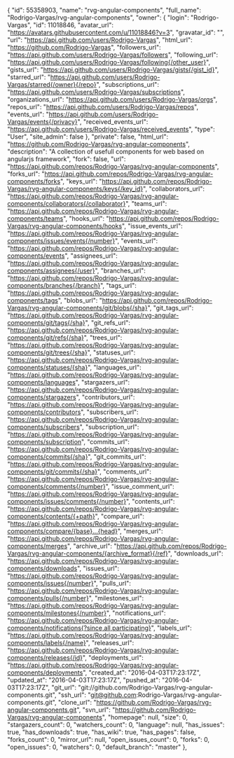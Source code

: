 {
    "id": 55358903,
    "name": "rvg-angular-components",
    "full_name": "Rodrigo-Vargas/rvg-angular-components",
    "owner": {
      "login": "Rodrigo-Vargas",
      "id": 11018846,
      "avatar_url": "https://avatars.githubusercontent.com/u/11018846?v=3",
      "gravatar_id": "",
      "url": "https://api.github.com/users/Rodrigo-Vargas",
      "html_url": "https://github.com/Rodrigo-Vargas",
      "followers_url": "https://api.github.com/users/Rodrigo-Vargas/followers",
      "following_url": "https://api.github.com/users/Rodrigo-Vargas/following{/other_user}",
      "gists_url": "https://api.github.com/users/Rodrigo-Vargas/gists{/gist_id}",
      "starred_url": "https://api.github.com/users/Rodrigo-Vargas/starred{/owner}{/repo}",
      "subscriptions_url": "https://api.github.com/users/Rodrigo-Vargas/subscriptions",
      "organizations_url": "https://api.github.com/users/Rodrigo-Vargas/orgs",
      "repos_url": "https://api.github.com/users/Rodrigo-Vargas/repos",
      "events_url": "https://api.github.com/users/Rodrigo-Vargas/events{/privacy}",
      "received_events_url": "https://api.github.com/users/Rodrigo-Vargas/received_events",
      "type": "User",
      "site_admin": false
    },
    "private": false,
    "html_url": "https://github.com/Rodrigo-Vargas/rvg-angular-components",
    "description": "A collection of usefull components for web based on angularjs framework",
    "fork": false,
    "url": "https://api.github.com/repos/Rodrigo-Vargas/rvg-angular-components",
    "forks_url": "https://api.github.com/repos/Rodrigo-Vargas/rvg-angular-components/forks",
    "keys_url": "https://api.github.com/repos/Rodrigo-Vargas/rvg-angular-components/keys{/key_id}",
    "collaborators_url": "https://api.github.com/repos/Rodrigo-Vargas/rvg-angular-components/collaborators{/collaborator}",
    "teams_url": "https://api.github.com/repos/Rodrigo-Vargas/rvg-angular-components/teams",
    "hooks_url": "https://api.github.com/repos/Rodrigo-Vargas/rvg-angular-components/hooks",
    "issue_events_url": "https://api.github.com/repos/Rodrigo-Vargas/rvg-angular-components/issues/events{/number}",
    "events_url": "https://api.github.com/repos/Rodrigo-Vargas/rvg-angular-components/events",
    "assignees_url": "https://api.github.com/repos/Rodrigo-Vargas/rvg-angular-components/assignees{/user}",
    "branches_url": "https://api.github.com/repos/Rodrigo-Vargas/rvg-angular-components/branches{/branch}",
    "tags_url": "https://api.github.com/repos/Rodrigo-Vargas/rvg-angular-components/tags",
    "blobs_url": "https://api.github.com/repos/Rodrigo-Vargas/rvg-angular-components/git/blobs{/sha}",
    "git_tags_url": "https://api.github.com/repos/Rodrigo-Vargas/rvg-angular-components/git/tags{/sha}",
    "git_refs_url": "https://api.github.com/repos/Rodrigo-Vargas/rvg-angular-components/git/refs{/sha}",
    "trees_url": "https://api.github.com/repos/Rodrigo-Vargas/rvg-angular-components/git/trees{/sha}",
    "statuses_url": "https://api.github.com/repos/Rodrigo-Vargas/rvg-angular-components/statuses/{sha}",
    "languages_url": "https://api.github.com/repos/Rodrigo-Vargas/rvg-angular-components/languages",
    "stargazers_url": "https://api.github.com/repos/Rodrigo-Vargas/rvg-angular-components/stargazers",
    "contributors_url": "https://api.github.com/repos/Rodrigo-Vargas/rvg-angular-components/contributors",
    "subscribers_url": "https://api.github.com/repos/Rodrigo-Vargas/rvg-angular-components/subscribers",
    "subscription_url": "https://api.github.com/repos/Rodrigo-Vargas/rvg-angular-components/subscription",
    "commits_url": "https://api.github.com/repos/Rodrigo-Vargas/rvg-angular-components/commits{/sha}",
    "git_commits_url": "https://api.github.com/repos/Rodrigo-Vargas/rvg-angular-components/git/commits{/sha}",
    "comments_url": "https://api.github.com/repos/Rodrigo-Vargas/rvg-angular-components/comments{/number}",
    "issue_comment_url": "https://api.github.com/repos/Rodrigo-Vargas/rvg-angular-components/issues/comments{/number}",
    "contents_url": "https://api.github.com/repos/Rodrigo-Vargas/rvg-angular-components/contents/{+path}",
    "compare_url": "https://api.github.com/repos/Rodrigo-Vargas/rvg-angular-components/compare/{base}...{head}",
    "merges_url": "https://api.github.com/repos/Rodrigo-Vargas/rvg-angular-components/merges",
    "archive_url": "https://api.github.com/repos/Rodrigo-Vargas/rvg-angular-components/{archive_format}{/ref}",
    "downloads_url": "https://api.github.com/repos/Rodrigo-Vargas/rvg-angular-components/downloads",
    "issues_url": "https://api.github.com/repos/Rodrigo-Vargas/rvg-angular-components/issues{/number}",
    "pulls_url": "https://api.github.com/repos/Rodrigo-Vargas/rvg-angular-components/pulls{/number}",
    "milestones_url": "https://api.github.com/repos/Rodrigo-Vargas/rvg-angular-components/milestones{/number}",
    "notifications_url": "https://api.github.com/repos/Rodrigo-Vargas/rvg-angular-components/notifications{?since,all,participating}",
    "labels_url": "https://api.github.com/repos/Rodrigo-Vargas/rvg-angular-components/labels{/name}",
    "releases_url": "https://api.github.com/repos/Rodrigo-Vargas/rvg-angular-components/releases{/id}",
    "deployments_url": "https://api.github.com/repos/Rodrigo-Vargas/rvg-angular-components/deployments",
    "created_at": "2016-04-03T17:23:17Z",
    "updated_at": "2016-04-03T17:23:17Z",
    "pushed_at": "2016-04-03T17:23:17Z",
    "git_url": "git://github.com/Rodrigo-Vargas/rvg-angular-components.git",
    "ssh_url": "git@github.com:Rodrigo-Vargas/rvg-angular-components.git",
    "clone_url": "https://github.com/Rodrigo-Vargas/rvg-angular-components.git",
    "svn_url": "https://github.com/Rodrigo-Vargas/rvg-angular-components",
    "homepage": null,
    "size": 0,
    "stargazers_count": 0,
    "watchers_count": 0,
    "language": null,
    "has_issues": true,
    "has_downloads": true,
    "has_wiki": true,
    "has_pages": false,
    "forks_count": 0,
    "mirror_url": null,
    "open_issues_count": 0,
    "forks": 0,
    "open_issues": 0,
    "watchers": 0,
    "default_branch": "master"
  },